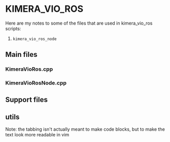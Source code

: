 # KIMERA_VIO_ROS

Here are my notes to some of the files that are used in kimera_vio_ros scripts:
1. `kimera_vio_ros_node`
 
## Main files

  ### KimeraVioRos.cpp
  ### KimeraVioRosNode.cpp

## Support files


## utils



Note: the tabbing isn't actually meant to make code blocks, 
but to make the text look more readable in vim 




